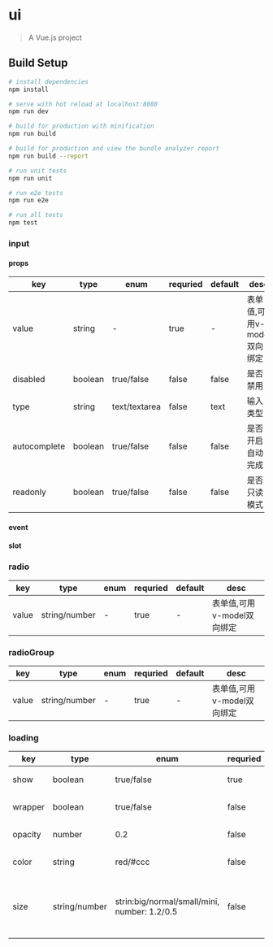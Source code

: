 # ui

> A Vue.js project

## Build Setup

``` bash
# install dependencies
npm install

# serve with hot reload at localhost:8080
npm run dev

# build for production with minification
npm run build

# build for production and view the bundle analyzer report
npm run build --report

# run unit tests
npm run unit

# run e2e tests
npm run e2e

# run all tests
npm test
```

### input 

#### props

| key          | type    | enum          | requried | default | desc                       |
| ------------ | ------- | ------------- | -------- | ------- | -------------------------- |
| value        | string  | -             | true     | -       | 表单值,可用v-model双向绑定 |
| disabled     | boolean | true/false    | false    | false   | 是否禁用                   |
| type         | string  | text/textarea | false    | text    | 输入类型                   |
| autocomplete | boolean | true/false    | false    | false   | 是否开启自动完成           |
| readonly     | boolean | true/false    | false    | false   | 是否只读模式               |

#### event

#### slot

### radio

| key   | type          | enum | requried | default | desc                       |
| ----- | ------------- | ---- | -------- | ------- | -------------------------- |
| value | string/number | -    | true     | -       | 表单值,可用v-model双向绑定 |

### radioGroup

| key   | type          | enum | requried | default | desc                       |
| ----- | ------------- | ---- | -------- | ------- | -------------------------- |
| value | string/number | -    | true     | -       | 表单值,可用v-model双向绑定 |

### loading

| key     | type          | enum                                         | requried | default | desc                          |
| ------- | ------------- | -------------------------------------------- | -------- | ------- | ----------------------------- |
| show    | boolean       | true/false                                   | true     | -       | 显示/隐藏                     |
| wrapper | boolean       | true/false                                   | false    | false   | 是否显示遮罩层                |
| opacity | number        | 0.2                                          | false    | 0.2     | 遮罩层透明度                  |
| color   | string        | red/#ccc                                     | false    | #ccc    | 遮罩层颜色                    |
| size    | string/number | strin:big/normal/small/mini, number: 1.2/0.5 | false    | normal  | 动画大小(number表示scale倍率) |
